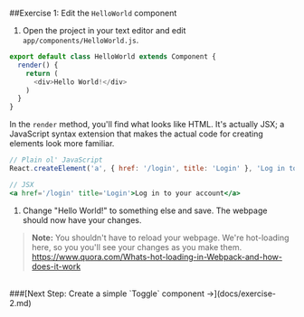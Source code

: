 ##Exercise 1: Edit the `HelloWorld` component
1. Open the project in your text editor and edit `app/components/HelloWorld.js`.

  ```js
  export default class HelloWorld extends Component {
    render() {
      return (
        <div>Hello World!</div>
      )
    }
  }
  ```

  In the `render` method, you'll find what looks like HTML. It's actually JSX; a JavaScript syntax extension that
  makes the actual code for creating elements look more familiar.
  ```jsx
  // Plain ol' JavaScript
  React.createElement('a', { href: '/login', title: 'Login' }, 'Log in to your account');

  // JSX
  <a href='/login' title='Login'>Log in to your account</a>
  ```

1. Change "Hello World!" to something else and save. The webpage should now have your changes.

  > **Note:** You shouldn't have to reload your webpage. We're hot-loading here, so you you'll see your changes as you make them.
  https://www.quora.com/Whats-hot-loading-in-Webpack-and-how-does-it-work


<br>
###[Next Step: Create a simple `Toggle` component &rarr;](docs/exercise-2.md)
